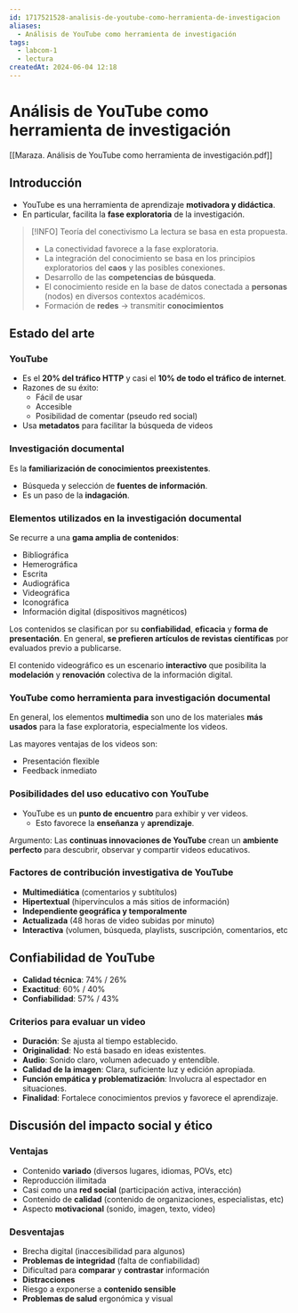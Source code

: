 ```yaml
---
id: 1717521528-analisis-de-youtube-como-herramienta-de-investigacion
aliases:
  - Análisis de YouTube como herramienta de investigación
tags:
  - labcom-1
  - lectura
createdAt: 2024-06-04 12:18
---
```


# Análisis de YouTube como herramienta de investigación

[[Maraza. Análisis de YouTube como herramienta de investigación.pdf]]

## Introducción

- YouTube es una herramienta de aprendizaje **motivadora y didáctica**.
- En particular, facilita la **fase exploratoria** de la investigación.

> [!INFO] Teoría del conectivismo
> La lectura se basa en esta propuesta.
> 
> - La conectividad favorece a la fase exploratoria.
> - La integración del conocimiento se basa en los principios exploratorios del **caos** y las posibles conexiones.
> - Desarrollo de las **competencias de búsqueda**.
> - El conocimiento reside en la base de datos conectada a **personas** (nodos) en diversos contextos académicos.
> - Formación de **redes** $\to$ transmitir **conocimientos**

## Estado del arte

### YouTube

- Es el **20% del tráfico HTTP** y casi el **10% de todo el tráfico de internet**.
- Razones de su éxito:
  - Fácil de usar
  - Accesible
  - Posibilidad de comentar (pseudo red social)
- Usa **metadatos** para facilitar la búsqueda de videos

### Investigación documental

Es la **familiarización de conocimientos preexistentes**.

- Búsqueda y selección de **fuentes de información**.
- Es un paso de la **indagación**.

### Elementos utilizados en la investigación documental

Se recurre a una **gama amplia de contenidos**:

- Bibliográfica
- Hemerográfica
- Escrita
- Audiográfica
- Videográfica
- Iconográfica
- Información digital (dispositivos magnéticos)

Los contenidos se clasifican por su **confiabilidad**, **eficacia** y **forma de presentación**. En general, **se prefieren artículos de revistas científicas** por evaluados previo a publicarse.

El contenido videográfico es un escenario **interactivo** que posibilita la **modelación** y **renovación** colectiva de la información digital.

### YouTube como herramienta para investigación documental

En general, los elementos **multimedia** son uno de los materiales **más usados** para la fase exploratoria, especialmente los videos.

Las mayores ventajas de los videos son:

- Presentación flexible
- Feedback inmediato

### Posibilidades del uso educativo con YouTube

- YouTube es un **punto de encuentro** para exhibir y ver videos.
  - Esto favorece la **enseñanza** y **aprendizaje**.

Argumento: Las **continuas innovaciones de YouTube** crean un **ambiente perfecto** para descubrir, observar y compartir videos educativos.

### Factores de contribución investigativa de YouTube

- **Multimediática** (comentarios y subtítulos)
- **Hipertextual** (hipervínculos a más sitios de información)
- **Independiente geográfica y temporalmente**
- **Actualizada** (48 horas de video subidas por minuto)
- **Interactiva** (volumen, búsqueda, playlists, suscripción, comentarios, etc

## Confiabilidad de YouTube

- **Calidad técnica**: 74% / 26%
- **Exactitud**: 60% / 40%
- **Confiabilidad**: 57% / 43%

### Criterios para evaluar un video

- **Duración**: Se ajusta al tiempo establecido.
- **Originalidad**: No está basado en ideas existentes.
- **Audio**: Sonido claro, volumen adecuado y entendible.
- **Calidad de la imagen**: Clara, suficiente luz y edición apropiada.
- **Función empática y problematización**: Involucra al espectador en situaciones.
- **Finalidad**: Fortalece conocimientos previos y favorece el aprendizaje.

## Discusión del impacto social y ético

### Ventajas

- Contenido **variado** (diversos lugares, idiomas, POVs, etc)
- Reproducción ilimitada
- Casi como una **red social** (participación activa, interacción)
- Contenido de **calidad** (contenido de organizaciones, especialistas, etc)
- Aspecto **motivacional** (sonido, imagen, texto, video)

### Desventajas

- Brecha digital (inaccesibilidad para algunos)
- **Problemas de integridad** (falta de confiabilidad)
- Dificultad para **comparar** y **contrastar** información
- **Distracciones**
- Riesgo a exponerse a **contenido sensible**
- **Problemas de salud** ergonómica y visual
